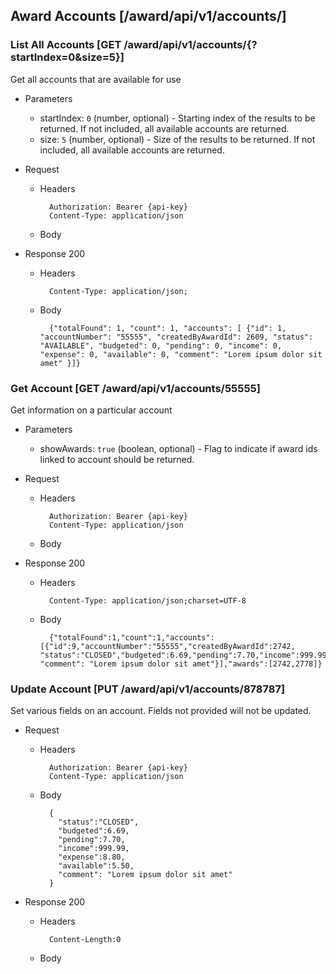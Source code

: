 ## Award Accounts [/award/api/v1/accounts/]  

### List All Accounts [GET /award/api/v1/accounts/{?startIndex=0&size=5}]

Get all accounts that are available for use

+ Parameters
  	+ startIndex: `0` (number, optional) - Starting index of the results to be returned. If not included, all available accounts are returned.
  	+ size: `5` (number, optional) - Size of the results to be returned. If not included, all available accounts are returned.

+ Request
    + Headers

            Authorization: Bearer {api-key}
            Content-Type: application/json

    + Body



+ Response 200
    + Headers

            Content-Type: application/json;

    + Body

            {"totalFound": 1, "count": 1, "accounts": [ {"id": 1, "accountNumber": "55555", "createdByAwardId": 2609, "status": "AVAILABLE", "budgeted": 0, "pending": 0, "income": 0, "expense": 0, "available": 0, "comment": "Lorem ipsum dolor sit amet" }]}

### Get Account [GET /award/api/v1/accounts/55555]

Get information on a particular account

+ Parameters
  	+ showAwards: `true` (boolean, optional) - Flag to indicate if award ids linked to account should be returned.

+ Request
    + Headers

            Authorization: Bearer {api-key}
            Content-Type: application/json

    + Body



+ Response 200
    + Headers

            Content-Type: application/json;charset=UTF-8


    + Body

            {"totalFound":1,"count":1,"accounts":[{"id":9,"accountNumber":"55555","createdByAwardId":2742, "status":"CLOSED","budgeted":6.69,"pending":7.70,"income":999.99,"expense":8.80,"available":5.50, "comment": "Lorem ipsum dolor sit amet"}],"awards":[2742,2778]}

### Update Account [PUT /award/api/v1/accounts/878787]

Set various fields on an account. Fields not provided will not be updated.

+ Request
    + Headers

            Authorization: Bearer {api-key}
            Content-Type: application/json

    + Body

            {
              "status":"CLOSED",
              "budgeted":6.69,
              "pending":7.70,
              "income":999.99,
              "expense":8.80,
              "available":5.50,
              "comment": "Lorem ipsum dolor sit amet"
            }

+ Response 200
    + Headers

            Content-Length:0

    + Body